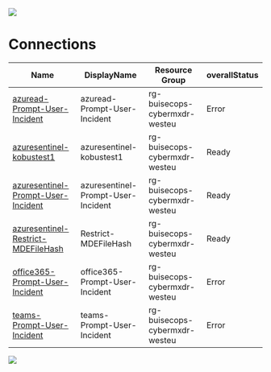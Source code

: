 ![](../img/header.jpg)

# Connections


| Name          | DisplayName                       | Resource Group           |overallStatus               |
| --------------| --------------------------------- | -------------------------|-------------------------|
| [azuread-Prompt-User-Incident](rg-buisecops-cybermxdr-westeu-azuread-Prompt-User-Incident/README.md)      | azuread-Prompt-User-Incident     | rg-buisecops-cybermxdr-westeu   | Error   |
| [azuresentinel-kobustest1](rg-buisecops-cybermxdr-westeu-azuresentinel-kobustest1/README.md)      | azuresentinel-kobustest1     | rg-buisecops-cybermxdr-westeu   | Ready   |
| [azuresentinel-Prompt-User-Incident](rg-buisecops-cybermxdr-westeu-azuresentinel-Prompt-User-Incident/README.md)      | azuresentinel-Prompt-User-Incident     | rg-buisecops-cybermxdr-westeu   | Ready   |
| [azuresentinel-Restrict-MDEFileHash](rg-buisecops-cybermxdr-westeu-azuresentinel-Restrict-MDEFileHash/README.md)      | Restrict-MDEFileHash     | rg-buisecops-cybermxdr-westeu   | Ready   |
| [office365-Prompt-User-Incident](rg-buisecops-cybermxdr-westeu-office365-Prompt-User-Incident/README.md)      | office365-Prompt-User-Incident     | rg-buisecops-cybermxdr-westeu   | Error   |
| [teams-Prompt-User-Incident](rg-buisecops-cybermxdr-westeu-teams-Prompt-User-Incident/README.md)      | teams-Prompt-User-Incident     | rg-buisecops-cybermxdr-westeu   | Error   |

![](../img/logo.jpg)
